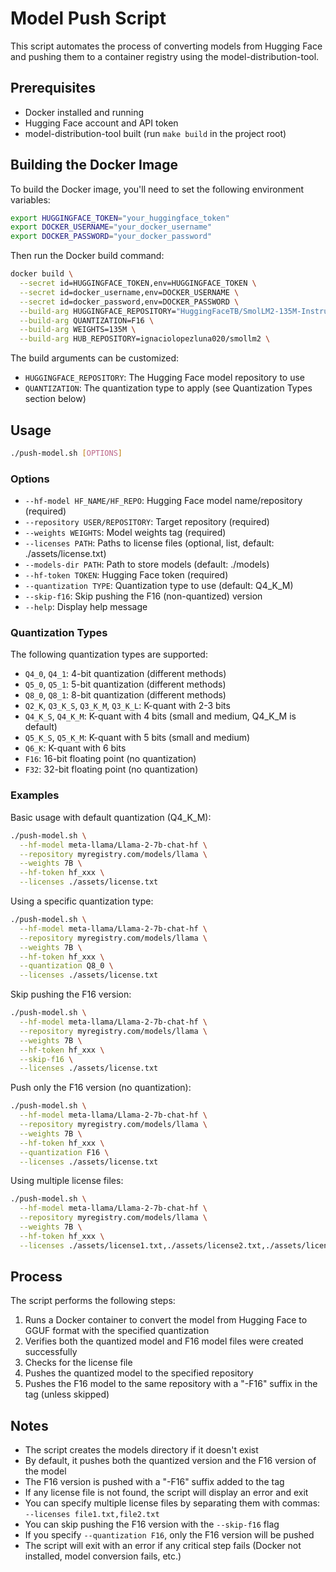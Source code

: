 # Model Push Script

This script automates the process of converting models from Hugging Face and pushing them to a container registry using the model-distribution-tool.

## Prerequisites

- Docker installed and running
- Hugging Face account and API token
- model-distribution-tool built (run `make build` in the project root)

## Building the Docker Image

To build the Docker image, you'll need to set the following environment variables:

```bash
export HUGGINGFACE_TOKEN="your_huggingface_token"
export DOCKER_USERNAME="your_docker_username"
export DOCKER_PASSWORD="your_docker_password"
```

Then run the Docker build command:

```bash
docker build \
  --secret id=HUGGINGFACE_TOKEN,env=HUGGINGFACE_TOKEN \
  --secret id=docker_username,env=DOCKER_USERNAME \
  --secret id=docker_password,env=DOCKER_PASSWORD \
  --build-arg HUGGINGFACE_REPOSITORY="HuggingFaceTB/SmolLM2-135M-Instruct" \
  --build-arg QUANTIZATION=F16 \
  --build-arg WEIGHTS=135M \
  --build-arg HUB_REPOSITORY=ignaciolopezluna020/smollm2 \
```

The build arguments can be customized:
- `HUGGINGFACE_REPOSITORY`: The Hugging Face model repository to use
- `QUANTIZATION`: The quantization type to apply (see Quantization Types section below)

## Usage

```bash
./push-model.sh [OPTIONS]
```

### Options

- `--hf-model HF_NAME/HF_REPO`: Hugging Face model name/repository (required)
- `--repository USER/REPOSITORY`: Target repository (required)
- `--weights WEIGHTS`: Model weights tag (required)
- `--licenses PATH`: Paths to license files (optional, list, default: ./assets/license.txt)
- `--models-dir PATH`: Path to store models (default: ./models)
- `--hf-token TOKEN`: Hugging Face token (required)
- `--quantization TYPE`: Quantization type to use (default: Q4_K_M)
- `--skip-f16`: Skip pushing the F16 (non-quantized) version
- `--help`: Display help message

### Quantization Types

The following quantization types are supported:

- `Q4_0`, `Q4_1`: 4-bit quantization (different methods)
- `Q5_0`, `Q5_1`: 5-bit quantization (different methods)
- `Q8_0`, `Q8_1`: 8-bit quantization (different methods)
- `Q2_K`, `Q3_K_S`, `Q3_K_M`, `Q3_K_L`: K-quant with 2-3 bits
- `Q4_K_S`, `Q4_K_M`: K-quant with 4 bits (small and medium, Q4_K_M is default)
- `Q5_K_S`, `Q5_K_M`: K-quant with 5 bits (small and medium)
- `Q6_K`: K-quant with 6 bits
- `F16`: 16-bit floating point (no quantization)
- `F32`: 32-bit floating point (no quantization)

### Examples

Basic usage with default quantization (Q4_K_M):
```bash
./push-model.sh \
  --hf-model meta-llama/Llama-2-7b-chat-hf \
  --repository myregistry.com/models/llama \
  --weights 7B \
  --hf-token hf_xxx \
  --licenses ./assets/license.txt
```

Using a specific quantization type:
```bash
./push-model.sh \
  --hf-model meta-llama/Llama-2-7b-chat-hf \
  --repository myregistry.com/models/llama \
  --weights 7B \
  --hf-token hf_xxx \
  --quantization Q8_0 \
  --licenses ./assets/license.txt
```

Skip pushing the F16 version:
```bash
./push-model.sh \
  --hf-model meta-llama/Llama-2-7b-chat-hf \
  --repository myregistry.com/models/llama \
  --weights 7B \
  --hf-token hf_xxx \
  --skip-f16 \
  --licenses ./assets/license.txt
```

Push only the F16 version (no quantization):
```bash
./push-model.sh \
  --hf-model meta-llama/Llama-2-7b-chat-hf \
  --repository myregistry.com/models/llama \
  --weights 7B \
  --hf-token hf_xxx \
  --quantization F16 \
  --licenses ./assets/license.txt
```

Using multiple license files:
```bash
./push-model.sh \
  --hf-model meta-llama/Llama-2-7b-chat-hf \
  --repository myregistry.com/models/llama \
  --weights 7B \
  --hf-token hf_xxx \
  --licenses ./assets/license1.txt,./assets/license2.txt,./assets/license3.txt
```

## Process

The script performs the following steps:

1. Runs a Docker container to convert the model from Hugging Face to GGUF format with the specified quantization
2. Verifies both the quantized model and F16 model files were created successfully
3. Checks for the license file
4. Pushes the quantized model to the specified repository
5. Pushes the F16 model to the same repository with a "-F16" suffix in the tag (unless skipped)

## Notes

- The script creates the models directory if it doesn't exist
- By default, it pushes both the quantized version and the F16 version of the model
- The F16 version is pushed with a "-F16" suffix added to the tag
- If any license file is not found, the script will display an error and exit
- You can specify multiple license files by separating them with commas: `--licenses file1.txt,file2.txt`
- You can skip pushing the F16 version with the `--skip-f16` flag
- If you specify `--quantization F16`, only the F16 version will be pushed
- The script will exit with an error if any critical step fails (Docker not installed, model conversion fails, etc.)
